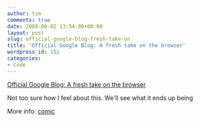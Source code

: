 ```yaml
---
author: tim
comments: true
date: 2008-09-02 13:54:00+00:00
layout: post
slug: official-google-blog-fresh-take-on
title: 'Official Google Blog: A fresh take on the browser'
wordpress_id: 152
categories:
- Code
---
```


[Official Google Blog: A fresh take on the browser](http://googleblog.blogspot.com/2008/09/fresh-take-on-browser.html)  
  

Not too sure how I feel about this. We'll see what it ends up being  
  

More info: [comic](http://www.google.com/googlebooks/chrome/index.html)

